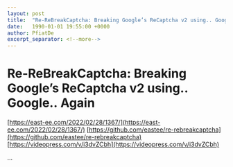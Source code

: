 ```yaml
---
layout: post
title:  "Re-ReBreakCaptcha: Breaking Google’s ReCaptcha v2 using.. Google.. Again"
date:   1990-01-01 19:55:00 +0000
author: PfiatDe
excerpt_separator: <!--more-->
---
```


# Re-ReBreakCaptcha: Breaking Google’s ReCaptcha v2 using.. Google.. Again
[https://east-ee.com/2022/02/28/1367/](https://east-ee.com/2022/02/28/1367/)
[https://github.com/eastee/re-rebreakcaptcha](https://github.com/eastee/re-rebreakcaptcha)
[https://videopress.com/v/i3dvZCbh](https://videopress.com/v/i3dvZCbh)

...
<!--more-->

